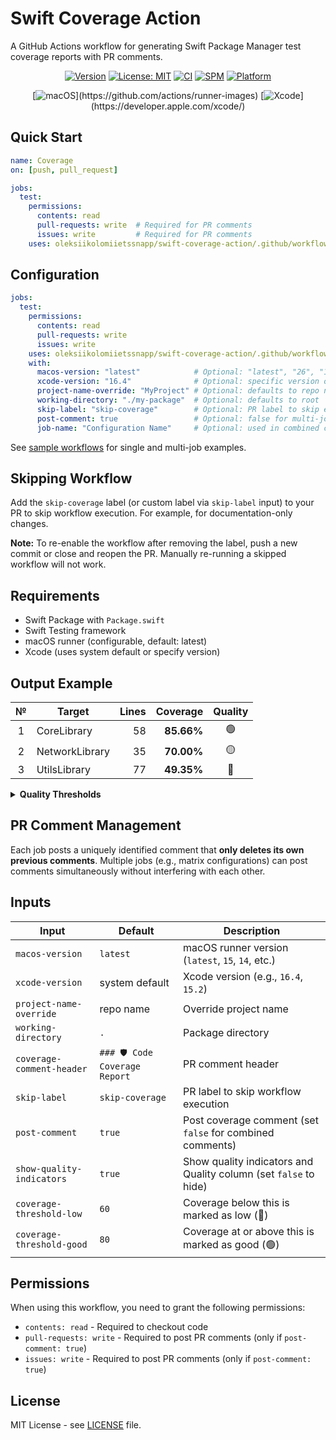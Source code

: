 # Swift Coverage Action

A GitHub Actions workflow for generating Swift Package Manager test coverage reports with PR comments.

<div align="center">

[![Version](https://img.shields.io/github/v/tag/oleksiikolomiietssnapp/swift-coverage-action)](https://github.com/oleksiikolomiietssnapp/swift-coverage-action/tags)
[![License: MIT](https://img.shields.io/badge/License-MIT-yellow.svg)](https://opensource.org/licenses/MIT)
[![CI](https://img.shields.io/github/actions/workflow/status/oleksiikolomiietssnapp/swift-coverage-action/test-sample.yml?branch=main&label=tests&logo=github)](https://github.com/oleksiikolomiietssnapp/swift-coverage-action/actions)
[![SPM](https://img.shields.io/badge/SPM-Compatible-brightgreen.svg?logo=swift)](https://swift.org/package-manager/)
[![Platform](https://img.shields.io/badge/Platform-macOS-lightgrey.svg?logo=apple)](https://github.com/oleksiikolomiietssnapp/swift-coverage-action)

[![macOS](https://img.shields.io/badge/macOS-Configurable_(default:_latest)-blue.svg?logo=apple)](https://github.com/actions/runner-images)
[![Xcode](https://img.shields.io/badge/Xcode-Configurable_(default:_system)-blue.svg?logo=xcode)](https://developer.apple.com/xcode/)

</div>

## Quick Start

```yaml
name: Coverage
on: [push, pull_request]

jobs:
  test:
    permissions:
      contents: read
      pull-requests: write  # Required for PR comments
      issues: write         # Required for PR comments
    uses: oleksiikolomiietssnapp/swift-coverage-action/.github/workflows/swift-coverage.yml@main
```

## Configuration

```yaml
jobs:
  test:
    permissions:
      contents: read
      pull-requests: write
      issues: write
    uses: oleksiikolomiietssnapp/swift-coverage-action/.github/workflows/swift-coverage.yml@main
    with:
      macos-version: "latest"            # Optional: "latest", "26", "15", "14"
      xcode-version: "16.4"              # Optional: specific version or system default
      project-name-override: "MyProject" # Optional: defaults to repo name
      working-directory: "./my-package"  # Optional: defaults to root
      skip-label: "skip-coverage"        # Optional: PR label to skip execution
      post-comment: true                 # Optional: false for multi-job combined comments
      job-name: "Configuration Name"     # Optional: used in combined comments
```

See [sample workflows](.github/workflows) for single and multi-job examples.

## Skipping Workflow

Add the `skip-coverage` label (or custom label via `skip-label` input) to your PR to skip workflow execution. For example, for documentation-only changes.

**Note:** To re-enable the workflow after removing the label, push a new commit or close and reopen the PR. Manually re-running a skipped workflow will not work.

## Requirements

- Swift Package with `Package.swift`
- Swift Testing framework
- macOS runner (configurable, default: latest)
- Xcode (uses system default or specify version)

## Output Example

|   №  | Target | Lines | Coverage | Quality |
|:----:|--------|------:|---------:|:-------:|
| 1 | CoreLibrary | 58 | **85.66%** | 🟢 |
| 2 | NetworkLibrary | 35 | **70.00%** | 🟡 |
| 3 | UtilsLibrary | 77 | **49.35%** | 🔴 |

<details>
<summary><b>Quality Thresholds</b></summary>

🔴 Low: 0-60%
🟡 Acceptable: 60-80%
🟢 Good: 80-100%

</details>

## PR Comment Management

Each job posts a uniquely identified comment that **only deletes its own previous comments**. Multiple jobs (e.g., matrix configurations) can post comments simultaneously without interfering with each other.

## Inputs

| Input | Default | Description |
|-------|---------|-------------|
| `macos-version` | `latest` | macOS runner version (`latest`, `15`, `14`, etc.) |
| `xcode-version` | system default | Xcode version (e.g., `16.4`, `15.2`) |
| `project-name-override` | repo name | Override project name |
| `working-directory` | `.` | Package directory |
| `coverage-comment-header` | `### 🛡️ Code Coverage Report` | PR comment header |
| `skip-label` | `skip-coverage` | PR label to skip workflow execution |
| `post-comment` | `true` | Post coverage comment (set `false` for combined comments) |
| `show-quality-indicators` | `true` | Show quality indicators and Quality column (set `false` to hide) |
| `coverage-threshold-low` | `60` | Coverage below this is marked as low (🔴) |
| `coverage-threshold-good` | `80` | Coverage at or above this is marked as good (🟢) |

## Permissions

When using this workflow, you need to grant the following permissions:
- `contents: read` - Required to checkout code
- `pull-requests: write` - Required to post PR comments (only if `post-comment: true`)
- `issues: write` - Required to post PR comments (only if `post-comment: true`)

## License

MIT License - see [LICENSE](LICENSE) file.
